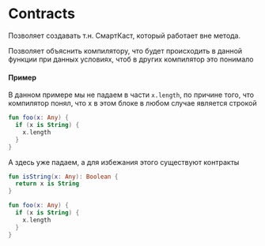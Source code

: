 # Contracts

Позволяет создавать т.н. СмартКаст, который работает вне метода.

Позволяет объяснить компилятору, что будет происходить в данной функции при данных условиях, чтоб в других компилятор это понимало 

#### Пример

В данном примере мы не падаем в части `x.length`, по причине того, что компилятор понял, что x в этом блоке в любом случае является строкой 
```kotlin
fun foo(x: Any) {
  if (x is String) {
    x.length
  }
}
```

А здесь уже падаем, а для избежания этого существуют контракты
```kotlin
fun isString(x: Any): Boolean {
  return x is String
}

fun foo(x: Any) {
  if (x is String) {
    x.length
  }
}
```
